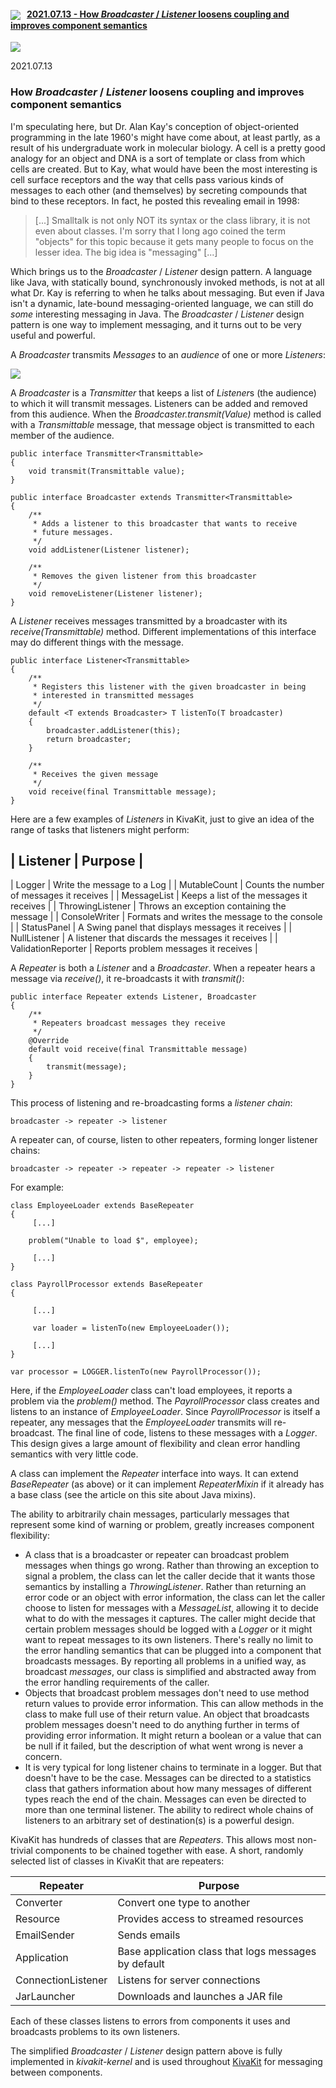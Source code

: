 
#### <img src="https://state-of-the-art.org/kivakit-32.png" srcset="https://state-of-the-art.org/kivakit-32-2x.png 2x" style="vertical-align:middle"/> &nbsp; [2021.07.13 - How *Broadcaster* / *Listener* loosens coupling and improves component semantics](#broadcaster)  

<img src="https://www.kivakit.org/images/horizontal-line-512.png" srcset="https://www.kivakit.org/images/horizontal-line-512-2x.png 2x" />
<a name = "broadcaster"></a>

2021.07.13

### How *Broadcaster* / *Listener* loosens coupling and improves component semantics

I'm speculating here, but Dr. Alan Kay's conception of object-oriented programming in the late 1960's might have come about, at least partly, as a result of his undergraduate work in molecular biology. A cell is a pretty good analogy for an object and DNA is a sort of template or class from which cells are created. But to Kay, what would have been the most interesting is cell surface receptors and the way that cells pass various kinds of messages to each other (and themselves) by secreting compounds that bind to these receptors. In fact, he posted this revealing email in 1998:

> [...] Smalltalk is not only NOT its syntax or the class library, it is not even about classes. I'm sorry that I long ago coined the term "objects" for this topic because it gets many people to focus on the lesser idea. The big idea is "messaging" [...] 

Which brings us to the *Broadcaster* / *Listener* design pattern. A language like Java, with statically bound, synchronously invoked methods, is not at all what Dr. Kay is referring to when he talks about messaging. But even if Java isn't a dynamic, late-bound messaging-oriented language, we can still do *some* interesting messaging in Java. The *Broadcaster* / *Listener* design pattern is one way to implement messaging, and it turns out to be very useful and powerful.

A *Broadcaster* transmits *Messages* to an *audience* of one or more *Listeners*:

<img src="https://state-of-the-art.org/graphics/broadcaster-listener/broadcaster-listener-300.png" srcset="https://state-of-the-art.org/graphics/broadcaster-listener/broadcaster-listener-300-2x.png 2x" style="vertical-align:middle"/>

A *Broadcaster* is a *Transmitter* that keeps a list of *Listener*s (the audience) to which it will transmit messages. Listeners can be added and removed from this audience. When the *Broadcaster.transmit(Value)* method is called with a *Transmittable* message, that message object is transmitted to each member of the audience.

    public interface Transmitter<Transmittable>
    {
        void transmit(Transmittable value);
    }
    
    public interface Broadcaster extends Transmitter<Transmittable>
    {
        /**
         * Adds a listener to this broadcaster that wants to receive 
         * future messages.
         */
        void addListener(Listener listener);
        
        /**
         * Removes the given listener from this broadcaster
         */
        void removeListener(Listener listener);
    }

A *Listener* receives messages transmitted by a broadcaster with its *receive(Transmittable)* method. Different implementations of this interface may do different things with the message.

    public interface Listener<Transmittable>
    {
        /**
         * Registers this listener with the given broadcaster in being 
         * interested in transmitted messages
         */
        default <T extends Broadcaster> T listenTo(T broadcaster)
        {
            broadcaster.addListener(this);
            return broadcaster;
        }
       
        /**
         * Receives the given message
         */ 
        void receive(final Transmittable message);
    }

Here are a few examples of *Listeners* in KivaKit, just to give an idea of the range of tasks that listeners might perform:

| Listener | Purpose |
--------------------
| Logger | Write the message to a Log |
| MutableCount | Counts the number of messages it receives |
| MessageList | Keeps a list of the messages it receives |
| ThrowingListener | Throws an exception containing the message |
| ConsoleWriter | Formats and writes the message to the console |
| StatusPanel | A Swing panel that displays messages it receives |
| NullListener | A listener that discards the messages it receives |
| ValidationReporter | Reports problem messages it receives |

A *Repeater* is both a *Listener* and a *Broadcaster*. When a repeater hears a message via *receive()*, it re-broadcasts it with *transmit()*:

    public interface Repeater extends Listener, Broadcaster
    {
        /**
         * Repeaters broadcast messages they receive
         */
        @Override
        default void receive(final Transmittable message)
        {
            transmit(message);
        }
    }

This process of listening and re-broadcasting forms a *listener chain*:

    broadcaster -> repeater -> listener

A repeater can, of course, listen to other repeaters, forming longer listener chains:

    broadcaster -> repeater -> repeater -> repeater -> listener

For example:

    class EmployeeLoader extends BaseRepeater
    {
         [...]
         
        problem("Unable to load $", employee);
    
         [...]
    }
    
    class PayrollProcessor extends BaseRepeater
    {
    
         [...]
    
         var loader = listenTo(new EmployeeLoader());
         
         [...]
    }
    
    var processor = LOGGER.listenTo(new PayrollProcessor());

Here, if the *EmployeeLoader* class can't load employees, it reports a problem via the *problem()* method. The *PayrollProcessor* class creates and listens to an instance of *EmployeeLoader*. Since *PayrollProcessor* is itself a repeater, any messages that the *EmployeeLoader* transmits will re-broadcast. The final line of code, listens to these messages with a *Logger*. This design gives a large amount of flexibility and clean error handling semantics with very little code.

A class can implement the *Repeater* interface into ways. It can extend *BaseRepeater* (as above) or it can implement *RepeaterMixin* if it already has a base class (see the article on this site about Java mixins).

The ability to arbitrarily chain messages, particularly messages that represent some kind of warning or problem, greatly increases component flexibility:

- A class that is a broadcaster or repeater can broadcast problem messages when things go wrong. Rather than throwing an exception to signal a problem, the class can let the caller decide that it wants those semantics by installing a *ThrowingListener*. Rather than returning an error code or an object with error information, the class can let the caller choose to listen for messages with a *MessageList*, allowing it to decide what to do with the messages it captures. The caller might decide that certain problem messages should be logged with a *Logger* or it might want to repeat messages to its own listeners. There's really no limit to the error handling semantics that can be plugged into a component that broadcasts messages. By reporting all problems in a unified way, as broadcast *messages*, our class is simplified and abstracted away from the error handling requirements of the caller.
- Objects that broadcast problem messages don't need to use method return values to provide error information. This can allow methods in the class to make full use of their return value. An object that broadcasts problem messages doesn't need to do anything further in terms of providing error information. It might return a boolean or a value that can be null if it failed, but the description of what went wrong is never a concern.
- It is very typical for long listener chains to terminate in a logger. But that doesn't have to be the case. Messages can be directed to a statistics class that gathers information about how many messages of different types reach the end of the chain. Messages can even be directed to more than one terminal listener. The ability to redirect whole chains of listeners to an arbitrary set of destination(s) is a powerful design.

KivaKit has hundreds of classes that are *Repeaters*. This allows most non-trivial components to be chained together with ease. A short, randomly selected list of classes in KivaKit that are repeaters:

| Repeater | Purpose |
|---------|---------|
| Converter | Convert one type to another |
| Resource | Provides access to streamed resources |
| EmailSender | Sends emails |
| Application | Base application class that logs messages by default |
| ConnectionListener | Listens for server connections |
| JarLauncher | Downloads and launches a JAR file |

Each of these classes listens to errors from components it uses and broadcasts problems to its own listeners. 

The simplified *Broadcaster* / *Listener* design pattern above is fully implemented in *kivakit-kernel* and is used throughout [KivaKit](https://www.kivakit.org) for messaging between components.
